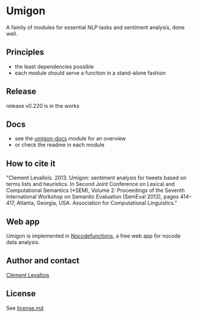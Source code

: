# Umigon
A family of modules for essential NLP tasks and sentiment analysis, done well.

## Principles
- the least dependencies possible
- each module should serve a function in a stand-alone fashion

## Release
release v0.220 is in the works


## Docs
- see the [umigon-docs](https://github.com/seinecle/umigon-family/tree/main/umigon-docs) module for an overview
- or check the readme in each module 

## How to cite it
"Clement Levallois. 2013. Umigon: sentiment analysis for tweets based on terms lists and heuristics. In Second Joint Conference on Lexical and Computational Semantics (*SEM), Volume 2: Proceedings of the Seventh International Workshop on Semantic Evaluation (SemEval 2013), pages 414–417, Atlanta, Georgia, USA. Association for Computational Linguistics." 

## Web app
Umigon is implemented in [Nocodefunctions](https://nocodefunctions.com), a free web app for nocode data analysis.


## Author and contact
[Clément Levallois](https://twitter.com/seinecle)

## License
See [license.md](LICENSE.md)